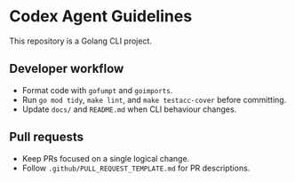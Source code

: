 # Codex Agent Guidelines

This repository is a Golang CLI project.

## Developer workflow
- Format code with `gofumpt` and `goimports`.
- Run `go mod tidy`, `make lint`, and `make testacc-cover` before committing.
- Update `docs/` and `README.md` when CLI behaviour changes.

## Pull requests
- Keep PRs focused on a single logical change.
- Follow `.github/PULL_REQUEST_TEMPLATE.md` for PR descriptions.
